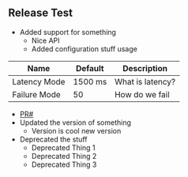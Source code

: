 ## Release Test
* Added support for something
  * Nice API
  * Added configuration stuff usage  

 | Name | Default | Description |
 | ---- | ------- | ----------- |
 | Latency Mode | 1500 ms | What is latency? |
 | Failure Mode  | 50 | How do we fail |
  
  * [PR#]()
* Updated the version of something
   * Version is cool new version
* Deprecated the stuff
  * Deprecated Thing 1
  * Deprecated Thing 2
  * Deprecated Thing 3
